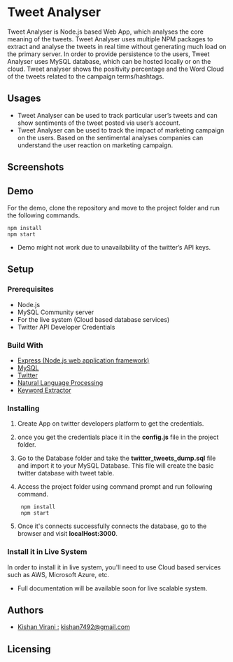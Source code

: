 
# **Tweet Analyser**
Tweet Analyser is Node.js based Web App, which analyses the core meaning of the tweets. Tweet Analyser uses multiple NPM packages to extract and analyse the tweets in real time without generating much load on the primary server. In order to provide persistence to the users, Tweet Analyser uses MySQL database, which can be hosted locally or on the cloud. Tweet analyser shows the positivity percentage and the Word Cloud of the tweets related to the campaign terms/hashtags.   

## Usages
* Tweet Analyser can be used to track particular user’s tweets and can show sentiments of the tweet posted via user’s account. 
* Tweet Analyser can be used to track the impact of marketing campaign on the users. Based on the sentimental analyses companies can understand the user reaction on marketing campaign. 
## Screenshots 

## Demo
For the demo, clone the repository and move to the project folder and run the following commands. 

    npm install
    npm start

* Demo might not work due to unavailability of the twitter’s API keys.

## Setup

### Prerequisites
 * Node.js 
 * MySQL Community server
 * For the live system (Cloud based database services)
 * Twitter API Developer Credentials
### Build With 
 * [Express (Node.js web application framework)](https://expressjs.com/)
 * [MySQL](https://www.npmjs.com/package/mysql)
 * [Twitter](https://www.npmjs.com/package/twitter)
 * [Natural Language Processing](https://www.npmjs.com/package/natural) 
 * [Keyword Extractor](https://www.npmjs.com/package/keyword-extractor)
### Installing 
1. Create App on twitter developers platform to get the credentials.
2. once you get the credentials place it in the  **config.js** file in the project folder.
3.	Go to the Database folder and take the **twitter_tweets_dump.sql** file and import it to your MySQL Database. This file will create the basic twitter database with tweet table.
4. Access the project folder using command prompt and run following command.

	    npm install
	    npm start

5. Once it's connects successfully connects the database, go to the browser and visit **localHost:3000**.
### Install it in Live System
In order to install it in live system, you'll need to use Cloud based services such as AWS, Microsoft Azure, etc.
* Full documentation will be available soon for live scalable system. 
## Authors
* [Kishan Virani :](www.virani.me) kishan7492@gmail.com

## Licensing

